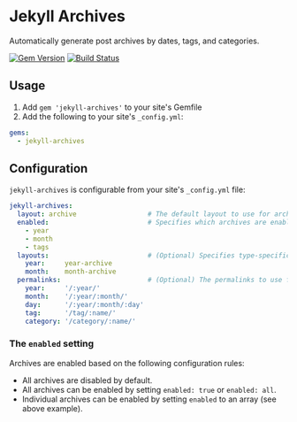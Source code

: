 # Jekyll Archives

Automatically generate post archives by dates, tags, and categories.

[![Gem Version](https://badge.fury.io/rb/jekyll-archives.png)](http://badge.fury.io/rb/jekyll-archives)
[![Build Status](https://travis-ci.org/jekyll/jekyll-archives.svg?branch=master)](https://travis-ci.org/jekyll/jekyll-archives)

## Usage

1. Add `gem 'jekyll-archives'` to your site's Gemfile
2. Add the following to your site's `_config.yml`:

```yml
gems:
  - jekyll-archives
```

## Configuration
`jekyll-archives` is configurable from your site's `_config.yml` file:

```yml
jekyll-archives:
  layout: archive                  # The default layout to use for archive pages.
  enabled:                         # Specifies which archives are enabled.
    - year
    - month
    - tags
  layouts:                         # (Optional) Specifies type-specific layouts.
    year:     year-archive
    month:    month-archive
  permalinks:                      # (Optional) The permalinks to use for each archive.
    year:     '/:year/'
    month:    '/:year/:month/'
    day:      '/:year/:month/:day'
    tag:      '/tag/:name/'
    category: '/category/:name/'
```

### The `enabled` setting
Archives are enabled based on the following configuration rules:
- All archives are disabled by default.
- All archives can be enabled by setting `enabled: true` or `enabled: all`.
- Individual archives can be enabled by setting `enabled` to an array (see above example).
